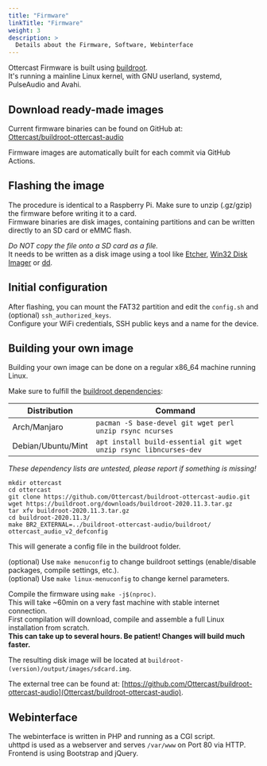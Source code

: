 ```yaml
---
title: "Firmware"
linkTitle: "Firmware"
weight: 3
description: >
  Details about the Firmware, Software, Webinterface
---
```


Ottercast Firmware is built using [buildroot](https://buildroot.org/).  
It's running a mainline Linux kernel, with GNU userland, systemd, PulseAudio and Avahi.

## Download ready-made images

Current firmware binaries can be found on GitHub at:  
[Ottercast/buildroot-ottercast-audio](https://github.com/Ottercast/buildroot-ottercast-audio/releases)  

Firmware images are automatically built for each commit via GitHub Actions. 

## Flashing the image

The procedure is identical to a Raspberry Pi. Make sure to unzip (.gz/gzip) the firmware before writing it to a card.   
Firmware binaries are disk images, containing partitions and can be written directly to an SD card or eMMC flash.  

*Do NOT copy the file onto a SD card as a file.*   
It needs to be written as a disk image using a tool like [Etcher](https://www.balena.io/etcher/), [Win32 Disk Imager](https://sourceforge.net/projects/win32diskimager/) or [dd](https://wiki.archlinux.org/index.php/Dd).

## Initial configuration

After flashing, you can mount the FAT32 partition and edit the `config.sh` and (optional) `ssh_authorized_keys`.  
Configure your WiFi credentials, SSH public keys and a name for the device. 

## Building your own image

Building your own image can be done on a regular x86_64 machine running Linux. 

Make sure to fulfill the [buildroot dependencies](https://buildroot.org/downloads/manual/manual.html#requirement):  

Distribution | Command
--- | --- 
Arch/Manjaro | `pacman -S base-devel git wget perl unzip rsync ncurses`
Debian/Ubuntu/Mint | `apt install build-essential git wget unzip rsync libncurses-dev`

_These dependency lists are untested, please report if something is missing!_

```
mkdir ottercast
cd ottercast
git clone https://github.com/Ottercast/buildroot-ottercast-audio.git
wget https://buildroot.org/downloads/buildroot-2020.11.3.tar.gz
tar xfv buildroot-2020.11.3.tar.gz
cd buildroot-2020.11.3/
make BR2_EXTERNAL=../buildroot-ottercast-audio/buildroot/ ottercast_audio_v2_defconfig
```

This will generate a config file in the buildroot folder.  
  
(optional) Use `make menuconfig` to change buildroot settings (enable/disable packages, compile settings, etc.).  
(optional) Use `make linux-menuconfig` to change kernel parameters.  
  
Compile the firmware using `make -j$(nproc)`.   
This will take ~60min on a very fast machine with stable internet connection.  
First compilation will download, compile and assemble a full Linux installation from scratch.  
__This can take up to several hours. Be patient! Changes will build much faster.__ 
  
The resulting disk image will be located at `buildroot-(version)/output/images/sdcard.img`.  

The external tree can be found at: [https://github.com/Ottercast/buildroot-ottercast-audio](Ottercast/buildroot-ottercast-audio).

## Webinterface

The webinterface is written in PHP and running as a CGI script.  
uhttpd is used as a webserver and serves `/var/www` on Port 80 via HTTP.  
Frontend is using Bootstrap and jQuery.